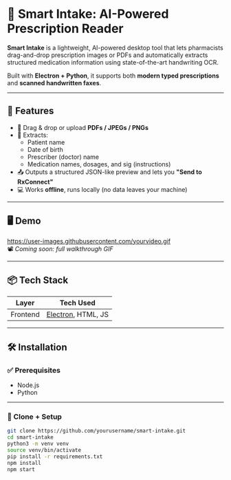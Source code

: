 # 💊 Smart Intake: AI-Powered Prescription Reader

**Smart Intake** is a lightweight, AI-powered desktop tool that lets pharmacists drag-and-drop prescription images or PDFs and automatically extracts structured medication information using state-of-the-art handwriting OCR.

Built with **Electron + Python**, it supports both **modern typed prescriptions** and **scanned handwritten faxes**.

---

## 🚀 Features

- 📄 Drag & drop or upload **PDFs / JPEGs / PNGs**
- 🧾 Extracts:
  - Patient name
  - Date of birth
  - Prescriber (doctor) name
  - Medication names, dosages, and sig (instructions)
- 📤 Outputs a structured JSON-like preview and lets you **"Send to RxConnect"**
- 💻 Works **offline**, runs locally (no data leaves your machine)

---

## 🖥 Demo

https://user-images.githubusercontent.com/yourvideo.gif  
📽 _Coming soon: full walkthrough GIF_

---

## 📦 Tech Stack

| Layer        | Tech Used                                     |
|-------------|------------------------------------------------|
| Frontend    | [Electron](https://www.electronjs.org/), HTML, JS |

---

## 🛠 Installation

### ✅ Prerequisites

- Node.js
- Python

---

### 🔧 Clone + Setup

```bash
git clone https://github.com/yourusername/smart-intake.git
cd smart-intake
python3 -m venv venv
source venv/bin/activate
pip install -r requirements.txt
npm install
npm start

